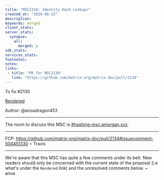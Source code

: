 ```yaml
---
title: "MSC2134: Identity Hash Lookups"
created_at: "2019-06-15"
description:
keywords: merged
client_stats:
server_stats:
  synapse:
    all:
      merged: y
sdk_stats:
services_stats:
footnotes:
notes:
links:
 - title: "PR for MSC2134"
   link: "https://github.com/matrix-org/matrix-doc/pull/2134"
---
```

To fix #2130

[Rendered](https://github.com/matrix-org/matrix-doc/blob/hs/hash-identity/proposals/2134-identity-hash-lookup.md)

Author: @anoadragon453

---

The room to discuss this MSC is [#hashing-msc:amorgan.xyz](https://matrix.to/#/#hashing-msc:amorgan.xyz).

---

FCP: https://github.com/matrix-org/matrix-doc/pull/2134#issuecomment-504451330 ~ Travis

---

We're aware that this MSC has quite a few comments under its belt. New readers should only be concerned with the current state of the proposal (i.e what's under the `Rendered` link) and the unresolved comments below. ~ anoa
